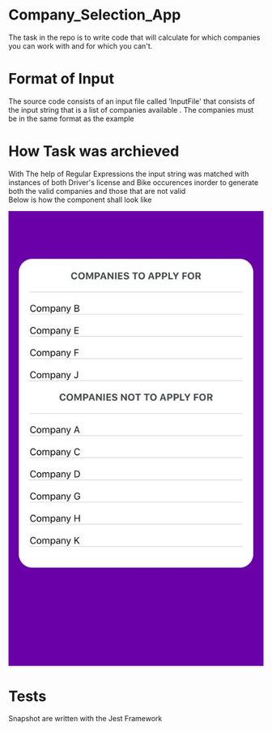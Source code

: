 # Company_Selection_App

The task in the repo is to write code that will calculate for which companies you can work with and for which you can't.

# Format of Input

The source code consists of an input file called 'InputFile' that consists of the input string that is a list of companies available . The companies must be in the same format as the example

# How Task was archieved

With The help of Regular Expressions the input string was matched with instances of both Driver's license and Bike occurences inorder to generate both the valid companies and those that are not valid
<br/>
Below is how the component shall look like

![example of the screen](./src/assets/companies.jpeg)

# Tests

Snapshot are written with the Jest Framework
